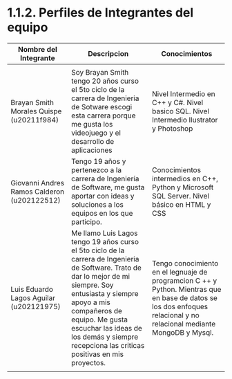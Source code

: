 # 1.1.2. Perfiles de Integrantes del equipo

| Nombre del Integrante                       | Descripcion                                                                                                                                                                                                                                                                                          | Conocimientos                                                                                                                                                           |
|---------------------------------------------|------------------------------------------------------------------------------------------------------------------------------------------------------------------------------------------------------------------------------------------------------------------------------------------------------|-------------------------------------------------------------------------------------------------------------------------------------------------------------------------|
|                                             |                                                                                                                                                                                                                                                                                                      |                                                                                                                                                                         |
| Brayan Smith Morales Quispe (u20211f984)    | Soy Brayan Smith tengo 20 años curso el 5to ciclo de la carrera de Ingenieria de Sotware escogi esta carrera porque me gusta los videojuego y el desarrollo de aplicaciones                                                                                                                          | Nivel Intermedio en C++ y C#. Nivel basico SQL. Nivel Intermedio Ilustrator y Photoshop                                                                                 |
| Giovanni Andres Ramos Calderon (u202122512) | Tengo 19 años y pertenezco a la carrera de Ingeniería de Software, me gusta aportar con ideas y soluciones a los equipos en los que participo.                                                                                                                                                       | Conocimientos intermedios en C++, Python y Microsoft SQL Server. Nivel básico en HTML y CSS                                                                             |
| Luis Eduardo Lagos Aguilar (u202121975)     | Me llamo Luis Lagos tengo 19 años curso el 5to ciclo de la carrera de Ingenieria de Software. Trato de dar lo mejor de mi siempre. Soy entusiasta y siempre apoyo a mis compañeros de equipo. Me gusta escuchar las ideas de los demás y siempre recepciona las criticas positivas en mis proyectos. | Tengo conocimiento en el legnuaje de programcion C ++ y Python.  Mientras que en base de datos se los dos enfoques relacional y no relacional mediante MongoDB y Mysql. |
|                                             |                                                                                                                                                                                                                                                                                                      |                                                                                                                                                                         |

